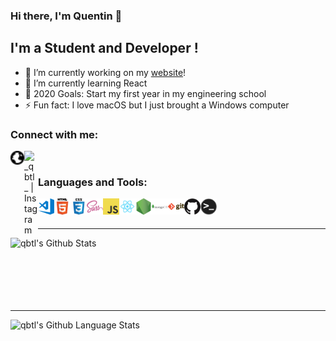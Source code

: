 ### Hi there, I'm Quentin 👋

## I'm a Student and Developer !
- 🔭 I’m currently working on my [website]!
- 🌱 I’m currently learning React
- 🥅 2020 Goals: Start my first year in my engineering school
- ⚡ Fun fact: I love macOS but I just brought a Windows computer

### Connect with me:

[<img align="left" alt="quentinboitel.netlify.app" width="22px" src="https://raw.githubusercontent.com/iconic/open-iconic/master/svg/globe.svg" />][website]
[<img align="left" alt="_qbtl_ | Instagram" width="22px" src="https://cdn.jsdelivr.net/npm/simple-icons@v3/icons/instagram.svg" />][instagram]

<br />

### Languages and Tools:

[<img align="left" alt="Visual Studio Code" width="26px" src="https://raw.githubusercontent.com/github/explore/80688e429a7d4ef2fca1e82350fe8e3517d3494d/topics/visual-studio-code/visual-studio-code.png" />][vs-code]
[<img align="left" alt="HTML5" width="26px" src="https://raw.githubusercontent.com/github/explore/80688e429a7d4ef2fca1e82350fe8e3517d3494d/topics/html/html.png" />][html5]
[<img align="left" alt="CSS3" width="26px" src="https://raw.githubusercontent.com/github/explore/80688e429a7d4ef2fca1e82350fe8e3517d3494d/topics/css/css.png" />][css3]
[<img align="left" alt="Sass" width="26px" src="https://raw.githubusercontent.com/github/explore/80688e429a7d4ef2fca1e82350fe8e3517d3494d/topics/sass/sass.png" />][sass]
[<img align="left" alt="JavaScript" width="26px" src="https://raw.githubusercontent.com/github/explore/80688e429a7d4ef2fca1e82350fe8e3517d3494d/topics/javascript/javascript.png" />][js]
[<img align="left" alt="React" width="26px" src="https://raw.githubusercontent.com/github/explore/80688e429a7d4ef2fca1e82350fe8e3517d3494d/topics/react/react.png" />][react]
[<img align="left" alt="Node.js" width="26px" src="https://raw.githubusercontent.com/github/explore/80688e429a7d4ef2fca1e82350fe8e3517d3494d/topics/nodejs/nodejs.png" />][node]
[<img align="left" alt="MongoDB" width="26px" src="https://raw.githubusercontent.com/github/explore/80688e429a7d4ef2fca1e82350fe8e3517d3494d/topics/mongodb/mongodb.png" />][mongo]
[<img align="left" alt="Git" width="26px" src="https://raw.githubusercontent.com/github/explore/80688e429a7d4ef2fca1e82350fe8e3517d3494d/topics/git/git.png" />][git]
[<img align="left" alt="GitHub" width="26px" src="https://raw.githubusercontent.com/github/explore/78df643247d429f6cc873026c0622819ad797942/topics/github/github.png" />][github]
[<img align="left" alt="Terminal" width="26px" src="https://raw.githubusercontent.com/github/explore/80688e429a7d4ef2fca1e82350fe8e3517d3494d/topics/terminal/terminal.png" />][terminal]

<br />
<br />

---

<img align="left" alt="qbtl's Github Stats" src="https://github-readme-stats.codestackr.vercel.app/api?username=qbtl&show_icons=true&hide_border=true&hide=stars,contribs&include_all_commits=true" />

<br />
<br />
<br />
<br />
<br />
<br />

---

<img align="left" alt="qbtl's Github Language Stats" src="https://github-readme-stats.vercel.app/api/top-langs/?username=qbtl&layout=compact" />

[website]: https://quentinboitel.netlify.app
[instagram]: https://instagram.com/_qbtl_
[vs-code]: https://code.visualstudio.com
[html5]: https://developer.mozilla.org/en-US/docs/Web/Guide/HTML/HTML5
[github]: https://github.com
[css3]: https://developer.mozilla.org/en-US/docs/Web/CSS
[js]: https://developer.mozilla.org/en-US/docs/Web/JavaScript
[sass]: https://sass-lang.com
[node]: https://nodejs.org/en/
[react]: https://reactjs.org
[terminal]: https://en.wikipedia.org/wiki/Bash_(Unix_shell)
[git]: https://git-scm.com
[mongo]: https://www.mongodb.com
